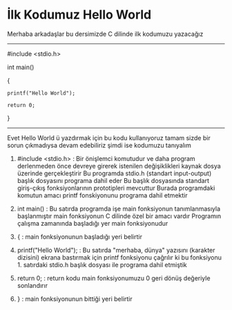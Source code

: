 # İlk Kodumuz Hello World
Merhaba arkadaşlar bu dersimizde C dilinde ilk
kodumuzu yazacağız

___________________________________________________
#include <stdio.h>

int main()

{

    printf("Hello World");

    return 0;
}
___________________________________________________
Evet Hello World ü yazdırmak için bu kodu 
kullanıyoruz tamam sizde bir sorun çıkmadıysa
devam edebiliriz şimdi ise kodumuzu tanıyalım

1. #include <stdio.h> : Bir önişlemci komutudur ve daha program derlenmeden önce devreye girerek istenilen değişiklikleri kaynak dosya üzerinde gerçekleştirir Bu programda stdio.h (standart input-output) başlık dosyasını programa dahil eder Bu başlık dosyasında standart giriş-çıkış fonksiyonlarının prototipleri mevcuttur Burada programdaki komutun amacı printf fonskiyonunu programa dahil etmektir


2. int main() : Bu satırda programda işe main fonksiyonun tanımlanmasıyla başlanmıştır main fonksiyonun C dilinde özel bir amacı vardır Programın çalışma zamanında başladığı yer main fonksiyonudur


3. { : main fonksiyonunun başladığı yeri belirtir


4. printf("Hello World"); : Bu satırda "merhaba, dünya" yazısını (karakter dizisini) ekrana bastırmak için printf fonksiyonu çağrılır ki bu fonksiyonu 1. satırdaki stdio.h başlık dosyası ile programa dahil etmiştik


5. return 0; : return kodu main fonksiyonumuzu 0 geri dönüş değeriyle sonlandırır


6. } : main fonksiyonunun bittiği yeri belirtir


